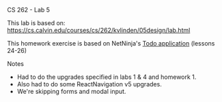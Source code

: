 CS 262 - Lab 5

This lab is based on: https://cs.calvin.edu/courses/cs/262/kvlinden/05design/lab.html

This homework exercise is based on NetNinja's 
[Todo application](https://www.youtube.com/playlist?list=PL4cUxeGkcC9ixPU-QkScoRBVxtPPzVjrQ) 
(lessons 24-26)

Notes
- Had to do the upgrades specified in labs 1 & 4 and homework 1.
- Also had to do some ReactNavigation v5 upgrades.
- We're skipping forms and modal input.
